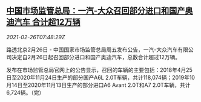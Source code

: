 <!--1614327817000-->
[中国市场监管总局：一汽-大众召回部分进口和国产奥迪汽车 合计超12万辆](https://cn.reuters.com/article/china-vw-recall-faw0226-fri-idCNKBS2AQ0TY)
------

<div><i>2021-02-26T07:48:29Z</i></div><p>路透北京2月26日 - 中国国家市场监管总局周五发布公告，一汽-大众汽车有限公司决定自2月26日起召回部分进口和国产奥迪汽车，总数合计超过12万辆。</p><p>发布在市场监管总局官网上的公告显示，召回的车辆的主要包括：2018年4月25日至2020年11月24日生产的部分国产A6L 2.0T车辆，共计118,074辆；2019年10月14日至2020年11月13日生产的部分进口A6 Avant 2.0T和A7 2.0T车辆，共计6,724辆。（完）</p>
